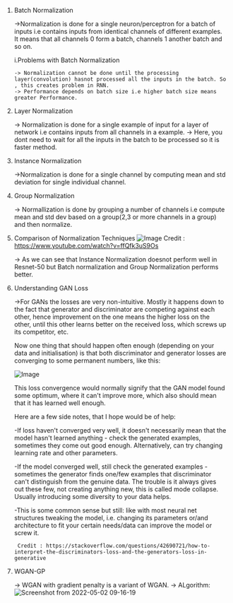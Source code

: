 1.  Batch Normalization
    
    ->Normalization is done for a single neuron/perceptron for a batch of inputs i.e contains inputs from identical channels of different examples.
        It means that all channels 0 form a batch, channels 1 another batch and so on.

    i.Problems with Batch Normalization

        -> Normalization cannot be done until the processing layer(convolution) hasnot processed all the inputs in the batch. So , this creates problem in RNN.
        -> Performance depends on batch size i.e higher batch size means greater Performance.

2. Layer Normalization

    -> Normalization is done for a single example of input for a layer of network i.e contains inputs from all channels in a example.
    -> Here, you dont need to wait for all the inputs in the batch to be processed so it is faster method.


3. Instance Normalization

    ->Normalization is done for a single channel by computing mean and std deviation for single individual channel.


4. Group Normalization

    -> Normallization is done by grouping a number of channels i.e compute mean and std dev based on a group(2,3 or more channels in a group) and then normalize.


5. Comparison of Normalization Techniques
![Image](https://user-images.githubusercontent.com/53966090/166148592-10cdbf9b-4ee8-4476-8bdd-505f478e3de6.png)
    Credit : https://www.youtube.com/watch?v=ffQfk3uS9Os

    -> As we can see that Instance Normalization doesnot perform well in Resnet-50 but Batch normalization and Group Normalization performs better.

    

6. Understanding GAN Loss 

    ->For GANs the losses are very non-intuitive. Mostly it happens down to the fact that generator and discriminator are competing against each other, hence improvement on the one means the higher loss on the other, until this other learns better on the received loss, which screws up its competitor, etc.

    Now one thing that should happen often enough (depending on your data and initialisation) is that both discriminator and generator losses are converging to some permanent numbers, like this:
    
    ![Image](http://i.stack.imgur.com/2WU5Y.png)

    This loss convergence would normally signify that the GAN model found some optimum, where it can't improve more, which also should mean that it has learned well enough.

    Here are a few side notes, that I hope would be of help:

    -If loss haven't converged very well, it doesn't necessarily mean that the model hasn't learned anything - check the generated examples, sometimes they come out good enough. Alternatively, can try changing learning rate and other parameters.

    -If the model converged well, still check the generated examples - sometimes the generator finds one/few examples that discriminator can't distinguish from the genuine data. The trouble is it always gives out these few, not creating anything new, this is called mode collapse. Usually introducing some diversity to your data helps.

    -This is some common sense but still: like with most neural net structures tweaking the model, i.e. changing its parameters or/and architecture to fit your certain needs/data can improve the model or screw it.

        Credit : https://stackoverflow.com/questions/42690721/how-to-interpret-the-discriminators-loss-and-the-generators-loss-in-generative


7.  WGAN-GP
    
    -> WGAN with gradient penalty is a variant of WGAN.
    -> ALgorithm:
![Screenshot from 2022-05-02 09-16-19](https://user-images.githubusercontent.com/53966090/166181058-5f94e6cc-c506-4981-b17a-f31b132283d0.png)

    
    
    

